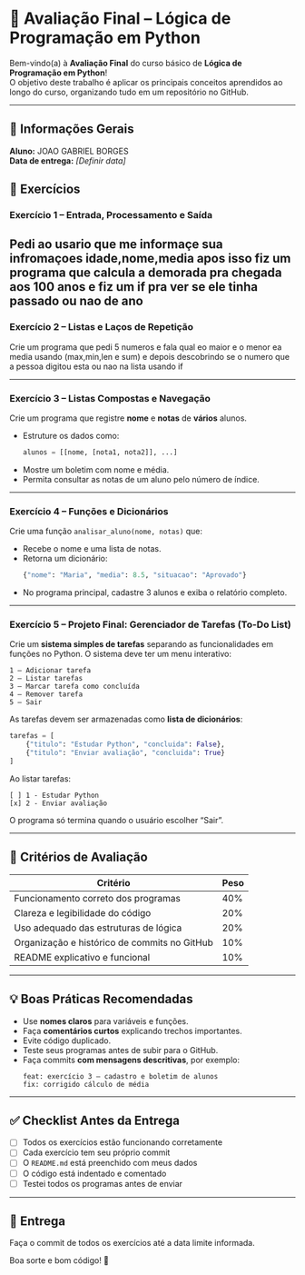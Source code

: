 # 🧠 Avaliação Final – Lógica de Programação em Python

Bem-vindo(a) à **Avaliação Final** do curso básico de **Lógica de Programação em Python**!  
O objetivo deste trabalho é aplicar os principais conceitos aprendidos ao longo do curso, organizando tudo em um repositório no GitHub.

---

## 🧾 Informações Gerais

**Aluno:** JOAO GABRIEL BORGES   
**Data de entrega:** _[Definir data]_


## 🧩 Exercícios

### **Exercício 1 – Entrada, Processamento e Saída**
Pedi ao usario que me informaçe sua infromaçoes idade,nome,media apos isso
fiz um programa que calcula a demorada pra chegada aos 100 anos e fiz um if pra 
ver se ele tinha passado ou nao de ano
---

### **Exercício 2 – Listas e Laços de Repetição**
Crie um programa que pedi 5 numeros e fala qual eo maior e o menor
ea media usando (max,min,len e sum)
e depois descobrindo se o numero que a pessoa digitou esta ou nao na lista usando if 

---

### **Exercício 3 – Listas Compostas e Navegação**
Crie um programa que registre **nome** e **notas** de **vários** alunos.
- Estruture os dados como:
  ```python
  alunos = [[nome, [nota1, nota2]], ...]
  ```
- Mostre um boletim com nome e média.
- Permita consultar as notas de um aluno pelo número de índice.

---

### **Exercício 4 – Funções e Dicionários**
Crie uma função `analisar_aluno(nome, notas)` que:
- Recebe o nome e uma lista de notas.
- Retorna um dicionário:
  ```python
  {"nome": "Maria", "media": 8.5, "situacao": "Aprovado"}
  ```
- No programa principal, cadastre 3 alunos e exiba o relatório completo.

---

### **Exercício 5 – Projeto Final: Gerenciador de Tarefas (To-Do List)**
Crie um **sistema simples de tarefas** separando as funcionalidades em funções no Python.
O sistema deve ter um menu interativo:

```
1 – Adicionar tarefa
2 – Listar tarefas
3 – Marcar tarefa como concluída
4 – Remover tarefa
5 – Sair
```

As tarefas devem ser armazenadas como **lista de dicionários**:
```python
tarefas = [
    {"titulo": "Estudar Python", "concluida": False},
    {"titulo": "Enviar avaliação", "concluida": True}
]
```

Ao listar tarefas:
```
[ ] 1 - Estudar Python
[x] 2 - Enviar avaliação
```

O programa só termina quando o usuário escolher “Sair”.

---

## 🧮 Critérios de Avaliação

| Critério | Peso |
|----------|------|
| Funcionamento correto dos programas | 40% |
| Clareza e legibilidade do código | 20% |
| Uso adequado das estruturas de lógica | 20% |
| Organização e histórico de commits no GitHub | 10% |
| README explicativo e funcional | 10% |

---

## 💡 Boas Práticas Recomendadas

- Use **nomes claros** para variáveis e funções.  
- Faça **comentários curtos** explicando trechos importantes.  
- Evite código duplicado.  
- Teste seus programas antes de subir para o GitHub.  
- Faça commits **com mensagens descritivas**, por exemplo:
  ```
  feat: exercício 3 – cadastro e boletim de alunos
  fix: corrigido cálculo de média
  ```

---

## ✅ Checklist Antes da Entrega

- [ ] Todos os exercícios estão funcionando corretamente  
- [ ] Cada exercício tem seu próprio commit   
- [ ] O `README.md` está preenchido com meus dados  
- [ ] O código está indentado e comentado  
- [ ] Testei todos os programas antes de enviar  

---

## 🚀 Entrega

Faça o commit de todos os exercícios até a data limite informada.

Boa sorte e bom código! 🐍
